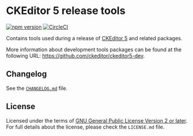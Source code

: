 CKEditor 5 release tools
========================

[![npm version](https://badge.fury.io/js/%40ckeditor%2Fckeditor5-dev-release-tools.svg)](https://www.npmjs.com/package/@ckeditor/ckeditor5-dev-release-tools)
[![CircleCI](https://circleci.com/gh/ckeditor/ckeditor5-dev.svg?style=shield)](https://app.circleci.com/pipelines/github/ckeditor/ckeditor5-dev?branch=master)

Contains tools used during a release of [CKEditor 5](https://ckeditor.com) and related packages.

More information about development tools packages can be found at the following URL: <https://github.com/ckeditor/ckeditor5-dev>.

## Changelog

See the [`CHANGELOG.md`](https://github.com/ckeditor/ckeditor5-dev/blob/master/packages/ckeditor5-dev-release-tools/CHANGELOG.md) file.

## License

Licensed under the terms of [GNU General Public License Version 2 or later](http://www.gnu.org/licenses/gpl.html). For full details about the license, please check the `LICENSE.md` file.
